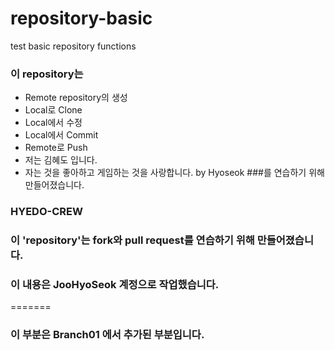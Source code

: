 # repository-basic
test basic repository functions

### 이 repository는
* Remote repository의 생성
* Local로 Clone
* Local에서 수정
* Local에서 Commit
* Remote로 Push
* 저는 김혜도 입니다.
* 자는 것을 좋아하고 게임하는 것을 사랑합니다. by Hyoseok
###를 연습하기 위해 만들어졌습니다.

### HYEDO-CREW
### 이 'repository'는 fork와 pull request를 연습하기 위해 만들어졌습니다.
### 이 내용은 JooHyoSeok 계정으로 작업했습니다.
=======

### 이 부분은 Branch01 에서 추가된 부분입니다.

